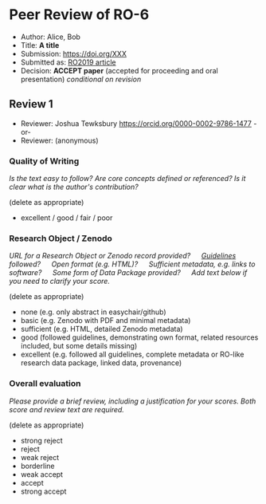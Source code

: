 # Peer Review of RO-6

* Author: Alice, Bob
* Title: **A title**
* Submission: <https://doi.org/XXX>
* Submitted as: [RO2019 article](https://researchobject.github.io/ro2019/cfp)
* Decision:	**ACCEPT paper** (accepted for proceeding and oral presentation) _conditional on revision_


## Review 1

* Reviewer: Joshua Tewksbury <https://orcid.org/0000-0002-9786-1477>
-or-
* Reviewer: (anonymous)


### Quality of Writing
_Is the text easy to follow? Are core concepts defined or referenced? 
Is it clear what is the author's contribution?_

(delete as appropriate)
* excellent / good / fair / poor

### Research Object / Zenodo

_URL for a Research Object or Zenodo record provided?
   [Guidelines](http://researchobject.org/ro2019/submitting) followed?
   Open format (e.g. HTML)?
   Sufficient metadata, e.g. links to software?
   Some form of Data Package provided?
   Add text below if you need to clarify your score._

(delete as appropriate)
* none (e.g. only abstract in easychair/github)
* basic (e.g. Zenodo with PDF and minimal metadata)
* sufficient (e.g. HTML, detailed Zenodo metadata)
* good (followed guidelines, demonstrating own format, related resources included, but some details missing)
* excellent (e.g. followed all guidelines, complete metadata or RO-like research data package, linked data, provenance)

### Overall evaluation
_Please provide a brief review, including a justification for your scores. 
Both score and  review text are required._

(delete as appropriate)
* strong reject
* reject
* weak reject
* borderline 
* weak accept
* accept
* strong accept
